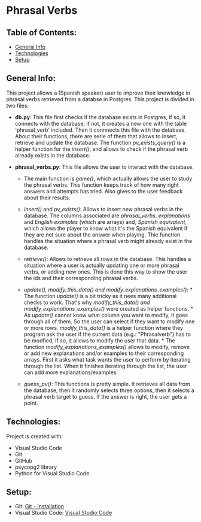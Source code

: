 # Phrasal Verbs

## Table of Contents:

* [General Info](#general-info)
* [Technologies](#techonologies)
* [Setup](#setup)

## General Info:

This project allows a (Spanish speaker) user to improve their knowledge in phrasal verbs retrieved from a databse in Postgres. This project is divided in two files:

* **db.py**: This file first checks if the database exists in Postgres, if so, it connects with the database, if not, it creates a new one with the table 'phrasal_verb' included. Then it connnects this file with the database. About their functions, there are serie of them that allows to insert, retrieve and update the database. The function *pv_exists_query()* is a helper function for the *insert()*, and allows to check if the phrasal verb already exists in the database.

* **phrasal_verbs.py**: This file allows the user to interact with the database. 
  *  The main function is *game()*, which actually allows the user to study the phrasal verbs. This function keeps track of how many right answers and attempts has tried. Also gives to the user feedback about their results.
  *  *insert()* and *pv_exists()*: Allows to insert new phrasal verbs in the database. The columns associated are *phrasal_verbs*, *explanations* and *English examples* (which are arrays) and, *Spanish equivalent*, which allows the player to know what it's the Spanish equivalent if they are not sure about the answer when playing. Thie function handles the situation where a phrasal verb might already exist in the database.
  *  *retrieve()*: Allows to retrieve all rows in the database. This handles a situation where a user is actually updating one or more phrasal verbs, or adding new ones. This is done this way to show the user the ids and their corresponding phrasal verbs.
  *  *update(), modify_this_data() and modify_explanations_examples()*: 
         *  The function *update()* is a bit tricky as it nees many additional checks to work. That's why *modify_this_data() and modify_explanations_examples()* were created as helper functions. 
         *  As *update()* cannot know what column you want to modify, it goes through all of them. So the user can select if they want to modify one or more rows. *modify_this_data()* is a helper function where they program ask the user if the current data (e.g.: "Phrasalverb") has to be modfied, if so, it allows to modify the user that data. 
         *  The function *modify_explanations_examples()* allows to modify, remove or add new explanations and/or examples to their corresponding arrays. First it asks what task wants the user to perform by iterating through the list. When it finishes iterating through the list, the user can add more explanations/examples.

  *  *guess_pv()*: This functions is pretty simple. It retrieves all data from the database, then it randomly selects three options, then it selects a phrasal verb target to guess. If the answer is right, the user gets a point.

## Technologies:

Project is created with:
* Visual Studio Code
* Git
* GitHub
* psycopg2 library
* Python for Visual Studio Code

## Setup:

* Git: [Git - Installation](https://git-scm.com/book/en/v2/Getting-Started-Installing-Git)
* Visual Studio Code: [Visual Studio Code](https://code.visualstudio.com)
